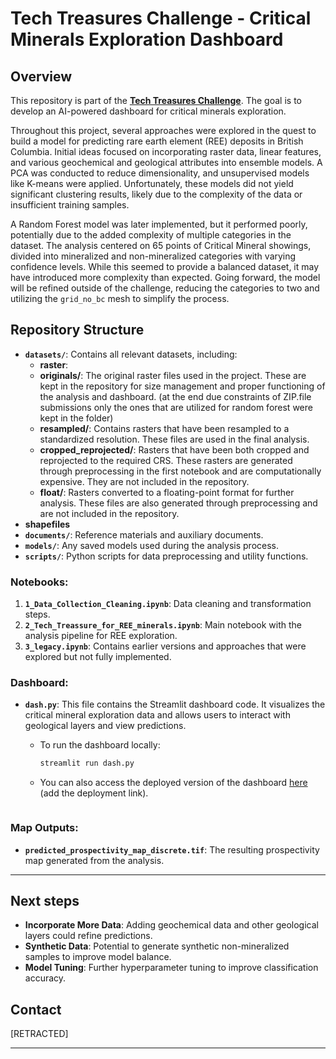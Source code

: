 # Tech Treasures Challenge - Critical Minerals Exploration Dashboard

## Overview
This repository is part of the **[Tech Treasures Challenge](https://getech.com/news/getech-collaborates-with-thinkonward-to-develop-ai-powered-critical-minerals-exploration-dashboard/?utm_campaign=2024%20Challenges%20and%20Bounties&utm_content=304316993&utm_medium=social&utm_source=linkedin&hss_channel=lcp-40889185)**. The goal is to develop an AI-powered dashboard for critical minerals exploration.

Throughout this project, several approaches were explored in the quest to build a model for predicting rare earth element (REE) deposits in British Columbia. Initial ideas focused on incorporating raster data, linear features, and various geochemical and geological attributes into ensemble models. A PCA was conducted to reduce dimensionality, and unsupervised models like K-means were applied. Unfortunately, these models did not yield significant clustering results, likely due to the complexity of the data or insufficient training samples.

A Random Forest model was later implemented, but it performed poorly, potentially due to the added complexity of multiple categories in the dataset. The analysis centered on 65 points of Critical Mineral showings, divided into mineralized and non-mineralized categories with varying confidence levels. While this seemed to provide a balanced dataset, it may have introduced more complexity than expected. Going forward, the model will be refined outside of the challenge, reducing the categories to two and utilizing the `grid_no_bc` mesh to simplify the process.

## Repository Structure
- **`datasets/`**: Contains all relevant datasets, including:
  - **raster**:
   - **originals/**: The original raster files used in the project. These are kept in the repository for size management and proper functioning of the analysis and dashboard. (at the end due constraints of ZIP.file submissions only the ones that are utilized for random forest were kept in the folder)
    - **resampled/**: Contains rasters that have been resampled to a standardized resolution. These files are used in the final analysis.
    - **cropped_reprojected/**: Rasters that have been both cropped and reprojected to the required CRS. These rasters are generated through preprocessing in the first notebook and are computationally expensive. They are not included in the repository.
    - **float/**: Rasters converted to a floating-point format for further analysis. These files are also generated through preprocessing and are not included in the repository.
 - **shapefiles**
- **`documents/`**: Reference materials and auxiliary documents.
- **`models/`**: Any saved models used during the analysis process.
- **`scripts/`**: Python scripts for data preprocessing and utility functions.

### Notebooks:
1. **`1_Data_Collection_Cleaning.ipynb`**: Data cleaning and transformation steps.
2. **`2_Tech_Treassure_for_REE_minerals.ipynb`**: Main notebook with the analysis pipeline for REE exploration.
3. **`3_legacy.ipynb`**: Contains earlier versions and approaches that were explored but not fully implemented.

### Dashboard:
- **`dash.py`**: This file contains the Streamlit dashboard code. It visualizes the critical mineral exploration data and allows users to interact with geological layers and view predictions.
  - To run the dashboard locally:
    ```bash
    streamlit run dash.py
    ```
  - You can also access the deployed version of the dashboard [here](#) (add the deployment link).

    ```
### Map Outputs:
- **`predicted_prospectivity_map_discrete.tif`**: The resulting prospectivity map generated from the analysis.
---
## Next steps
- **Incorporate More Data**: Adding geochemical data and other geological layers could refine predictions.
- **Synthetic Data**: Potential to generate synthetic non-mineralized samples to improve model balance.
- **Model Tuning**: Further hyperparameter tuning to improve classification accuracy.

## Contact
[RETRACTED]

---